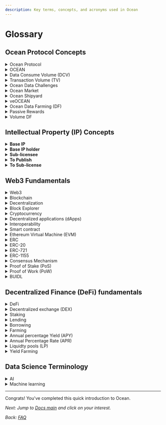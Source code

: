 ```yaml
---
description: Key terms, concepts, and acronyms used in Ocean
---
```


# Glossary

## Ocean Protocol Concepts

<details>

<summary>Ocean Protocol</summary>

Ocean Protocol is a decentralized data exchange protocol that enables individuals and organizations to share, sell, and consume data in a secure, transparent, and privacy-preserving manner. The protocol is designed to address the current challenges in data sharing, such as data silos, lack of interoperability, and data privacy concerns. Ocean Protocol uses blockchain technology, smart contracts, and cryptographic techniques to create a network where data providers can offer their data assets for sale, data consumers can purchase and access the data, and developers can build data-driven applications and services on top of the protocol.

</details>

<details>

<summary>OCEAN</summary>

The Ocean Protocol's token (OCEAN) is a utility token used in the Ocean Protocol ecosystem. It serves as a medium of exchange and a unit of value for data services in the network. Participants in the Ocean ecosystem can use OCEAN to buy and sell data, stake on data assets, and participate in the governance of the protocol.

</details>

<details>

<summary>Data Consume Volume (DCV)</summary>

The data consume value (DCV) is a key metric that refers to the amount of $ spent over a time period, to buy data assets where the data assets are subsequently consumed.

</details>

<details>

<summary>Transaction Volume (TV)</summary>

The transaction value is a key metric that refers to the number of blockchain transactions done over a time period.

</details>

<details>

<summary>Ocean Data Challenges</summary>

[Ocean Data Challenges](https://oceanprotocol.com/challenges) is a program organized by Ocean Protocol that seeks to expedite the shift into a New Data Economy by incentivizing data-driven insights and the building of algorithms geared toward solving complex business challenges. The challenges aim to encourage the Ocean community and other data enthusiasts to collaborate and leverage the capabilities of the Ocean Protocol to produce data-driven insights and design algorithms that are specifically tailored to solving intricate business problems.

Ocean Data Challenges typically involve a specific data problem or use case, for which participants are asked to develop a solution. The challenges are open to many participants, including data scientists, developers, researchers, and entrepreneurs. Participants are given access to relevant data sets, tools, and resources and invited to submit their solutions

</details>

<details>

<summary>Ocean Market</summary>

The [Ocean Market](http://market.oceanprotocol.com) is a decentralized data marketplace built on top of the Ocean Protocol. It is a platform where data providers can list their data assets for sale, and data consumers can browse and purchase data that meets their specific needs. The Ocean Market supports a wide range of data types, including but not limited to, text, images, videos, and sensor data.

While the Ocean Market is a vital part of the Ocean Protocol ecosystem and is anticipated to facilitate the unlocking of data value and stimulate data-driven innovation, it is important to note that it is primarily a **technology demonstrator**. As a decentralized data marketplace built on top of the Ocean Protocol, the Ocean Market **showcases** the capabilities and features of the protocol, including secure and transparent data exchange, flexible access control, and token-based incentivization. It serves as a testbed for the development and refinement of the protocol's components and provides a sandbox environment for experimentation and innovation. As such, the Ocean Market is a powerful tool for demonstrating the potential of the Ocean Protocol and inspiring the creation of new data-driven applications and services.

</details>

<details>

<summary>Ocean Shipyard</summary>

[Ocean Shipyard](https://oceanprotocol.com/shipyard) is an early-stage grant program established to fund the next generation of Web3 dApps built on Ocean Protocol. It is made for entrepreneurs looking to build open-source Web3 solutions on Ocean, make valuable data available, build innovations, and create value for the Ocean ecosystem.

In Shipyard, the Ocean core team curates project proposals that are set up to deliver according to clear delivery milestone timelines and bring particular strategic value for the future development of Ocean.

</details>

<details>

<summary>veOCEAN</summary>

_ve_ tokens have been introduced by several projects such as [Curve](https://curve.fi/) and [Balancer](https://balancer.fi/). These tokens require users to lock _project tokens_ in return for _ve\<project tokens>_.

[veOCEAN](https://df.oceandao.org/veocean) gives token holders the ability to lock OCEAN to earn yield and curate data.

In exchange for locking tokens, users can earn rewards. The amount of reward depends on how long the tokens are locked. Furthermore, veTokens can be used for asset curation.

</details>

<details>

<summary>Ocean Data Farming (DF)</summary>

[Ocean Data Farming (DF)](https://df.oceandao.org/) incentivizes for growth of Data Consume Volume (DCV) in the Ocean ecosystem. [DF](../archive/data-farming/) is like DeFi liquidity mining, but tuned for DCV. DF emits OCEAN for passive rewards and active rewards.

* As a veOCEAN holder, you get _passive_ rewards by default.
* If you _actively_ curate data by allocating veOCEAN towards data assets with high Data Consume Volume (DCV), then you can earn more.

</details>

<details>

<summary>Passive Rewards</summary>

When a user locks their OCEAN for a finite period of time, they get veOCEAN in return. Based on the quantity of veOCEAN, the user accumulates weekly OCEAN rewards. Because rewards are generated without human intervention, these are called [Passive Rewards](../archive/data-farming/). OCEAN Data Farming Passive Rewards are claimable every Thursday on the [Rewards page](https://df.oceandao.org/rewards).

</details>

<details>

<summary>Volume DF</summary>

When a user allocates veOCEAN to Ocean Market projects, then weekly OCEAN rewards are given to a user based on the sales of those projects. Since these rewards depend on human intervention to decide the allocations, these are categorized as [Volume DF](../archive/data-farming/) rewards. OCEAN Data Farming Volume DF rewards are claimable every Thursday on the [Rewards page](https://df.oceandao.org/rewards).

</details>

## Intellectual Property (IP) Concepts

<details>

<summary><strong>Base IP</strong></summary>

**Base IP** means the artifact being copyrighted. Represented by the {ERC721 address, tokenId} from the publish transactions.

</details>

<details>

<summary><strong>Base IP holder</strong></summary>

**Base IP holder** means the holder of the Base IP. Represented as the actor that did the initial "publish" action.

</details>

<details>

<summary><strong>Sub-licensee</strong></summary>

**Sub-licensee** is the holder of the sub-license. Represented as the entity that controls address ERC721.\_owners\[tokenId=x].

</details>

<details>

<summary><strong>To Publish</strong></summary>

Claim copyright or exclusive base license.

</details>

<details>

<summary><strong>To Sub-license</strong></summary>

Transfer one (of many) sub-licenses to new licensee: ERC20.transfer(to=licensee, value=1.0).

</details>

## Web3 Fundamentals

<details>

<summary>Web3</summary>

Web3 (also known as Web 3.0 or the decentralized web) is a term used to describe the next evolution of the internet, where decentralized technologies are used to enable greater privacy, security, and user control over data and digital assets.

While the current version of the web (Web 2.0) is characterized by centralized platforms and services that collect and control user data, Web3 aims to create a more decentralized and democratized web by leveraging technologies such as blockchain, peer-to-peer networking, and decentralized file storage.

Ocean Protocol is designed to be a Web3-compatible platform that allows users to create and operate decentralized data marketplaces. This means that data providers and consumers can transact directly with each other, without the need for intermediaries or centralized authorities.

</details>

<details>

<summary>Blockchain</summary>

A distributed ledger technology (DLT) that enables secure, transparent, and decentralized transactions. Blockchains use cryptography to maintain the integrity and security of the data they store.

By using blockchain technology, Ocean Protocol provides a transparent and secure way to share and monetize data, while also protecting the privacy and ownership rights of data providers. Additionally, blockchain technology enables the creation of immutable and auditable records of data transactions, which can be used for compliance, auditing, and other purposes.

</details>

<details>

<summary>Decentralization</summary>

Decentralization is the distribution of power, authority, or control away from a central authority or organization, towards a network of distributed nodes or participants. Decentralized systems are often characterized by their ability to operate without a central point of control, and their ability to resist censorship and manipulation.

In the context of Ocean Protocol, decentralization refers to the use of blockchain technology to create a decentralized data exchange protocol. Ocean Protocol leverages decentralization to enable the sharing and monetization of data while preserving privacy and data ownership.

</details>

<details>

<summary>Block Explorer</summary>

A tool that allows users to view information about transactions, blocks, and addresses on a blockchain network. Block explorers provide a [graphical interface](https://etherscan.io/token/0x967da4048cD07aB37855c090aAF366e4ce1b9F48) for interacting with a blockchain, and they allow users to search for specific transactions, view the details of individual blocks, and track the movement of cryptocurrency between addresses. Block explorers are commonly used by cryptocurrency enthusiasts, developers, and businesses to monitor network activity and verify transactions.

</details>

<details>

<summary>Cryptocurrency</summary>

A digital or virtual currency that uses cryptography for security and operates independently of a central bank. Cryptocurrencies use blockchain or other distributed ledger technologies to maintain their transaction history and prevent fraud.

Ocean Protocol uses a cryptocurrency called Ocean (OCEAN) as its native token. OCEAN is used as a means of payment for data transactions on the ecosystem, and it is also used to incentivize network participants, such as data providers, validators, and curators.

Like other cryptocurrencies, OCEAN operates on a blockchain, which ensures that transactions are secure, transparent, and immutable. The use of a cryptocurrency like OCEAN provides a number of benefits for the Ocean Protocol network, including faster transaction times, lower transaction fees, and greater transparency and trust.

</details>

<details>

<summary>Decentralized applications (dApps)</summary>

dApps (short for decentralized applications) are software applications that run on decentralized peer-to-peer networks, such as blockchain. Unlike traditional software applications that rely on a centralized server or infrastructure, dApps are designed to be decentralized, open-source, and community-driven.

dApps in the Ocean ecosystem are designed to enable secure and transparent data transactions between data providers and consumers, without the need for intermediaries or centralized authorities. These applications can take many forms, including data marketplaces, data analysis tools, data-sharing platforms, and many more. A good example of a dApp is the [Ocean Market](https://market.oceanprotocol.com/).

</details>

<details>

<summary>Interoperability</summary>

The ability of different blockchain networks to communicate and interact with each other. Interoperability is important for creating a seamless user experience and enabling the transfer of value across different blockchain ecosystems.

In the context of Ocean Protocol, interoperability enables the integration of the protocol with other blockchain networks and decentralized applications (dApps). This enables data providers and users to access and share data across different networks and applications, creating a more open and connected ecosystem for data exchange.

</details>

<details>

<summary>Smart contract</summary>

Smart contracts are self-executing digital contracts that allow for the automation and verification of transactions without the need for a third party. They are programmed using code and operate on a decentralized blockchain network. Smart contracts are designed to enforce the rules and regulations of a contract, ensuring that all parties involved fulfill their obligations. Once the conditions of the contract are met, the smart contract automatically executes the transaction, ensuring that the terms of the contract are enforced in a transparent and secure manner.

Ocean ecosystem smart contracts are deployed on multiple blockchains like Polygon, Energy Web Chain, BNB Smart Chain, and others. The code is open source and available on the organization's [GitHub](https://github.com/oceanprotocol/contracts).

</details>

<details>

<summary>Ethereum Virtual Machine (EVM)</summary>

The Ethereum Virtual Machine (EVM) is a runtime environment that executes smart contracts on the Ethereum blockchain. It is a virtual machine that runs on top of the Ethereum network, allowing developers to create and deploy decentralized applications (dApps) on the network. The EVM provides a platform for developers to create smart contracts in various programming languages, including Solidity, Vyper, and others.

The Ocean Protocol ecosystem is a decentralized data marketplace built on the Ethereum blockchain. It is designed to provide a secure and transparent platform for sharing and selling data.

</details>

<details>

<summary>ERC</summary>

ERC stands for Ethereum Request for Comments and refers to a series of technical standards for Ethereum-based tokens and smart contracts. ERC standards are created and proposed by developers to the Ethereum community for discussion, review, and implementation. These standards ensure that smart contracts and tokens are compatible with other applications and platforms built on the Ethereum blockchain.

In the context of Ocean Protocol, several ERC standards are used to create and manage tokens on the network. Standards like [ERC-20](https://ethereum.org/en/developers/docs/standards/tokens/erc-20/), [ERC-721](https://eips.ethereum.org/EIPS/eip-721) and [ERC-1155](https://eips.ethereum.org/EIPS/eip-1155).

</details>

<details>

<summary>ERC-20</summary>

[ERC-20](https://ethereum.org/en/developers/docs/standards/tokens/erc-20/) is a technical standard used for smart contracts on the Ethereum blockchain that defines a set of rules and requirements for creating tokens that are compatible with the Ethereum ecosystem. ERC-20 tokens are fungible, meaning they are interchangeable with other ERC-20 tokens and have a variety of use cases such as creating digital assets, utility tokens, or fundraising tokens for initial coin offerings (ICOs).

The ERC-20 standard is used for creating fungible tokens on the Ocean Protocol network. Fungible tokens are identical and interchangeable with each other, allowing them to be used interchangeably on the network.

</details>

<details>

<summary>ERC-721</summary>

[ERC-721](https://eips.ethereum.org/EIPS/eip-721) is a technical standard used for smart contracts on the Ethereum blockchain that defines a set of rules and requirements for creating non-fungible tokens (NFTs). ERC-721 tokens are unique and cannot be exchanged for other tokens or assets on a one-to-one basis, making them ideal for creating digital assets such as collectibles, game items, and unique digital art.

The ERC-721 standard is used for creating non-fungible tokens (NFTs) on the Ocean Protocol network. NFTs are unique and non-interchangeable tokens that can represent a wide range of assets, such as digital art, collectibles, and more.

</details>

<details>

<summary>ERC-1155</summary>

[ERC-1155](https://eips.ethereum.org/EIPS/eip-1155) is a technical standard for creating smart contracts on the Ethereum blockchain that allows for the creation of both fungible and non-fungible tokens within the same contract. This makes it a "multi-token" standard that provides more flexibility than the earlier ERC-20 and ERC-721 standards, which only allow for the creation of either fungible or non-fungible tokens, respectively.

The ERC-1155 standard is used for creating multi-token contracts on the Ocean Protocol network. Multi-token contracts allow for the creation of both fungible and non-fungible tokens within the same contract, providing greater flexibility for developers.

</details>

<details>

<summary>Consensus Mechanism</summary>

A consensus mechanism is a method used in blockchain networks to ensure that all participants in the network agree on the state of the ledger or the validity of transactions. Consensus mechanisms are designed to prevent fraud, double-spending, and other types of malicious activity on the network.

In the context of Ocean Protocol, the consensus mechanism used is Proof of Stake (PoS).

</details>

<details>

<summary>Proof of Stake (PoS)</summary>

A consensus mechanism used in blockchain networks that require validators to hold a certain amount of cryptocurrency as a stake in order to participate in the consensus process. PoS is an alternative to proof of work (PoW) and is designed to be more energy efficient.

</details>

<details>

<summary>Proof of Work (PoW)</summary>

A consensus mechanism used in blockchain networks that require validators to solve complex mathematical puzzles in order to participate in the consensus process. PoW is the original consensus mechanism used in the Bitcoin blockchain and is known for its high energy consumption.

</details>

<details>

<summary>BUIDL</summary>

A term used in the cryptocurrency and blockchain space to encourage developers and entrepreneurs to build new products and services. The term is a deliberate misspelling of the word "build" and emphasizes the importance of taking action and creating value in the ecosystem.

</details>

##

## Decentralized Finance (DeFi) fundamentals

<details>

<summary>DeFi</summary>

A financial system that operates on a decentralized, blockchain-based platform, rather than relying on traditional financial intermediaries such as banks, brokerages, or exchanges. In a DeFi system, financial transactions are executed using smart contracts, which are self-executing computer programs that automatically enforce the terms of an agreement between parties.

</details>

<details>

<summary>Decentralized exchange (DEX)</summary>

A Decentralized exchange (DEX) is an exchange that operates on a decentralized platform, allowing users to trade cryptocurrencies directly with one another without the need for a central authority or intermediary. DEXs typically use smart contracts to facilitate trades and rely on a network of nodes to process transactions and maintain the integrity of the exchange.

</details>

<details>

<summary>Staking</summary>

The act of holding a cryptocurrency in a wallet or on a platform to support the network and earn rewards. Staking is typically used in proof-of-stake (PoS) blockchain networks as a way to secure the network and maintain consensus.

</details>

<details>

<summary>Lending</summary>

The act of providing cryptocurrency to a borrower in exchange for interest payments. Lending platforms match borrowers with lenders and use smart contracts to facilitate loan agreements.

</details>

<details>

<summary>Borrowing</summary>

The act of borrowing cryptocurrency from a lender and agreeing to repay the loan with interest. Borrowing platforms match borrowers with lenders and use smart contracts to facilitate loan agreements.

</details>

<details>

<summary>Farming</summary>

A strategy in which investors provide liquidity to a DeFi protocol in exchange for rewards in the form of additional cryptocurrency or governance tokens. Farming typically involves providing liquidity to a liquidity pool and earning a share of the trading fees generated by the pool. Yield farming is a type of farming strategy.

</details>

<details>

<summary>Annual percentage Yield (APY)</summary>

Represents the total amount of interest earned on a deposit or investment account over one year, including the effect of compounding.

</details>

<details>

<summary>Annual Percentage Rate (APR)</summary>

Represents the annual cost of borrowing money, including the interest rate and any fees or charges associated with the loan, expressed as a percentage.

</details>

<details>

<summary>Liquidty pools (LP)</summary>

Liquidity Pools (LPs) are pools of tokens that are locked in a smart contract on a decentralized exchange (DEX) in order to facilitate the trading of those tokens. LPs provide liquidity to the DEX and allow traders to exchange tokens without needing a counterparty, while LP providers earn a share of the trading fees in exchange for providing liquidity.

</details>

<details>

<summary>Yield Farming</summary>

A strategy in which investors provide liquidity to a DeFi protocol in exchange for rewards in the form of additional cryptocurrency or governance tokens. Yield farming is designed to incentivize users to contribute to the growth and adoption of a DeFi protocol.

</details>

## Data Science Terminology

<details>

<summary>AI</summary>

AI stands for Artificial Intelligence. It refers to the development of computer systems that can perform tasks that would typically require human intelligence to complete. AI technologies enable computers to learn, reason, and adapt in a way that resembles human cognition.

</details>

<details>

<summary>Machine learning</summary>

Machine learning is a subfield of artificial intelligence (AI) that involves teaching computers to learn from data, without being explicitly programmed. In other words, it is a way for machines to automatically learn and improve from experience, without being explicitly told what to do in every situation.

</details>

***

Congrats! You've completed this quick introduction to Ocean.

_Next: Jump to_ [_Docs main_](../) _and click on your interest._

_Back:_ [_FAQ_](faq.md)
